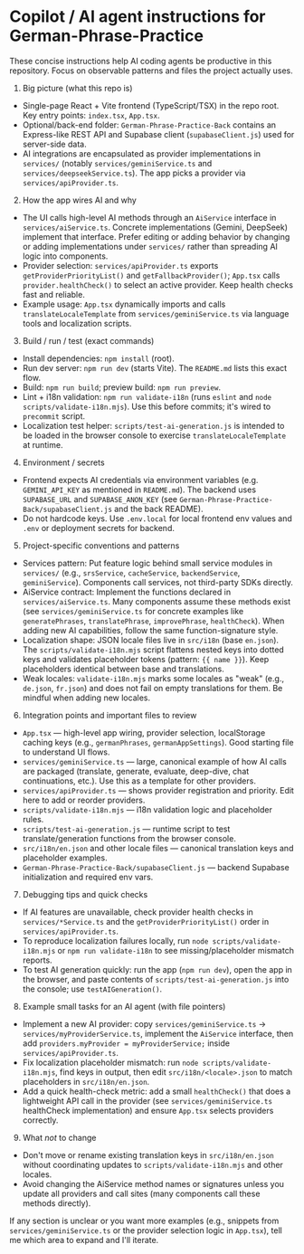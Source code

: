 # Copilot / AI agent instructions for German-Phrase-Practice

These concise instructions help AI coding agents be productive in this repository. Focus on observable patterns and files the project actually uses.

1) Big picture (what this repo is)
- Single-page React + Vite frontend (TypeScript/TSX) in the repo root. Key entry points: `index.tsx`, `App.tsx`.
- Optional/back-end folder: `German-Phrase-Practice-Back` contains an Express-like REST API and Supabase client (`supabaseClient.js`) used for server-side data.
- AI integrations are encapsulated as provider implementations in `services/` (notably `services/geminiService.ts` and `services/deepseekService.ts`). The app picks a provider via `services/apiProvider.ts`.

2) How the app wires AI and why
- The UI calls high-level AI methods through an `AiService` interface in `services/aiService.ts`. Concrete implementations (Gemini, DeepSeek) implement that interface. Prefer editing or adding behavior by changing or adding implementations under `services/` rather than spreading AI logic into components.
- Provider selection: `services/apiProvider.ts` exports `getProviderPriorityList()` and `getFallbackProvider()`; `App.tsx` calls `provider.healthCheck()` to select an active provider. Keep health checks fast and reliable.
- Example usage: `App.tsx` dynamically imports and calls `translateLocaleTemplate` from `services/geminiService.ts` via language tools and localization scripts.

3) Build / run / test (exact commands)
- Install dependencies: `npm install` (root).
- Run dev server: `npm run dev` (starts Vite). The `README.md` lists this exact flow.
- Build: `npm run build`; preview build: `npm run preview`.
- Lint + i18n validation: `npm run validate-i18n` (runs `eslint` and `node scripts/validate-i18n.mjs`). Use this before commits; it's wired to `precommit` script.
- Localization test helper: `scripts/test-ai-generation.js` is intended to be loaded in the browser console to exercise `translateLocaleTemplate` at runtime.

4) Environment / secrets
- Frontend expects AI credentials via environment variables (e.g. `GEMINI_API_KEY` as mentioned in `README.md`). The backend uses `SUPABASE_URL` and `SUPABASE_ANON_KEY` (see `German-Phrase-Practice-Back/supabaseClient.js` and the back README).
- Do not hardcode keys. Use `.env.local` for local frontend env values and `.env` or deployment secrets for backend.

5) Project-specific conventions and patterns
- Services pattern: Put feature logic behind small service modules in `services/` (e.g., `srsService`, `cacheService`, `backendService`, `geminiService`). Components call services, not third-party SDKs directly.
- AiService contract: Implement the functions declared in `services/aiService.ts`. Many components assume these methods exist (see `services/geminiService.ts` for concrete examples like `generatePhrases`, `translatePhrase`, `improvePhrase`, `healthCheck`). When adding new AI capabilities, follow the same function-signature style.
- Localization shape: JSON locale files live in `src/i18n` (base `en.json`). The `scripts/validate-i18n.mjs` script flattens nested keys into dotted keys and validates placeholder tokens (pattern: `{{ name }}`). Keep placeholders identical between base and translations.
- Weak locales: `validate-i18n.mjs` marks some locales as "weak" (e.g., `de.json`, `fr.json`) and does not fail on empty translations for them. Be mindful when adding new locales.

6) Integration points and important files to review
- `App.tsx` — high-level app wiring, provider selection, localStorage caching keys (e.g., `germanPhrases`, `germanAppSettings`). Good starting file to understand UI flows.
- `services/geminiService.ts` — large, canonical example of how AI calls are packaged (translate, generate, evaluate, deep-dive, chat continuations, etc.). Use this as a template for other providers.
- `services/apiProvider.ts` — shows provider registration and priority. Edit here to add or reorder providers.
- `scripts/validate-i18n.mjs` — i18n validation logic and placeholder rules.
- `scripts/test-ai-generation.js` — runtime script to test translate/generation functions from the browser console.
- `src/i18n/en.json` and other locale files — canonical translation keys and placeholder examples.
- `German-Phrase-Practice-Back/supabaseClient.js` — backend Supabase initialization and required env vars.

7) Debugging tips and quick checks
- If AI features are unavailable, check provider health checks in `services/*Service.ts` and the `getProviderPriorityList()` order in `services/apiProvider.ts`.
- To reproduce localization failures locally, run `node scripts/validate-i18n.mjs` or `npm run validate-i18n` to see missing/placeholder mismatch reports.
- To test AI generation quickly: run the app (`npm run dev`), open the app in the browser, and paste contents of `scripts/test-ai-generation.js` into the console; use `testAIGeneration()`.

8) Example small tasks for an AI agent (with file pointers)
- Implement a new AI provider: copy `services/geminiService.ts` → `services/myProviderService.ts`, implement the `AiService` interface, then add `providers.myProvider = myProviderService;` inside `services/apiProvider.ts`.
- Fix localization placeholder mismatch: run `node scripts/validate-i18n.mjs`, find keys in output, then edit `src/i18n/<locale>.json` to match placeholders in `src/i18n/en.json`.
- Add a quick health-check metric: add a small `healthCheck()` that does a lightweight API call in the provider (see `services/geminiService.ts` healthCheck implementation) and ensure `App.tsx` selects providers correctly.

9) What *not* to change
- Don't move or rename existing translation keys in `src/i18n/en.json` without coordinating updates to `scripts/validate-i18n.mjs` and other locales.
- Avoid changing the AiService method names or signatures unless you update all providers and call sites (many components call these methods directly).

If any section is unclear or you want more examples (e.g., snippets from `services/geminiService.ts` or the provider selection logic in `App.tsx`), tell me which area to expand and I'll iterate.
